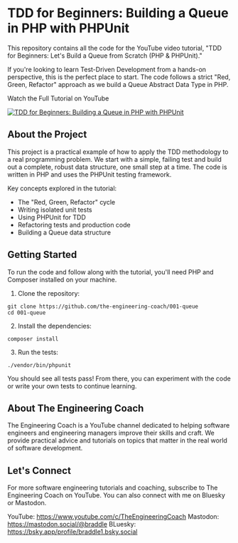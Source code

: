 # TDD for Beginners: Building a Queue in PHP with PHPUnit

This repository contains all the code for the YouTube video tutorial, "TDD for Beginners: Let's Build a Queue from Scratch (PHP & PHPUnit)."

If you're looking to learn Test-Driven Development from a hands-on perspective, this is the perfect place to start. The code follows a strict "Red, Green, Refactor" approach as we build a Queue Abstract Data Type in PHP.

Watch the Full Tutorial on YouTube

[![TDD for Beginners: Building a Queue in PHP with PHPUnit
](https://img.youtube.com/vi/04FzlrMKPTM/0.jpg)](https://www.youtube.com/watch?v=04FzlrMKPTM)

## About the Project
This project is a practical example of how to apply the TDD methodology to a real programming problem. We start with a simple, failing test and build out a complete, robust data structure, one small step at a time. The code is written in PHP and uses the PHPUnit testing framework.

Key concepts explored in the tutorial:

  - The "Red, Green, Refactor" cycle
  - Writing isolated unit tests
  - Using PHPUnit for TDD
  - Refactoring tests and production code
  - Building a Queue data structure

## Getting Started
To run the code and follow along with the tutorial, you'll need PHP and Composer installed on your machine.

1. Clone the repository:

```shell
git clone https://github.com/the-engineering-coach/001-queue
cd 001-queue
```

2. Install the dependencies:

```shell
composer install
```

3. Run the tests:

```shell
./vendor/bin/phpunit
```

You should see all tests pass! From there, you can experiment with the code or write your own tests to continue learning.

## About The Engineering Coach
The Engineering Coach is a YouTube channel dedicated to helping software engineers and engineering managers improve their skills and craft. We provide practical advice and tutorials on topics that matter in the real world of software development.

## Let's Connect
For more software engineering tutorials and coaching, subscribe to The Engineering Coach on YouTube. You can also connect with me on Bluesky or Mastodon.

YouTube: https://www.youtube.com/c/TheEngineeringCoach
Mastodon: https://mastodon.social/@braddle
BLuesky: https://bsky.app/profile/braddle1.bsky.social


